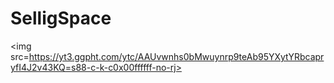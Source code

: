# SelligSpace
<img src=https://yt3.ggpht.com/ytc/AAUvwnhs0bMwuynrp9teAb95YXytYRbcapryfI4J2v43KQ=s88-c-k-c0x00ffffff-no-rj>
